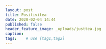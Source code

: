 ```yaml
---
layout: post
title: Positivitea
date: 2020-02-04 14:44
published: false
header_feature_image: _uploads/justtea.jpg
caption:
tags:    # use [tag1,tag2]
---
```

